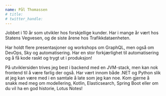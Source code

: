 ```yaml
---
name: Pål Thomassen
# title: 
# twitter_handle: 
---
```

Jobbet i 10 år som utvikler hos forskjellige kunder. Har i mange år vært hos Statens Vegvesen, og de siste årene hos Trafikkdataenheten. 

Har holdt flere presentasjoner og workshops om GraphQL, men også om DevOps, Sky og automatisering. Har en stor forkjærlighet til automatisering og å få kode raskt og trygt ut i produksjon!

På utviklersiden trives jeg best i backend med en JVM-stack, men kan nok frontend til å være farlig der også. Har vært innom både .NET og Python slik at jeg kan være med i en samtale å late som jeg kan noe. Kom gjerne å snakk med meg om modellering, Kotlin, Elasticsearch, Spring Boot eller om du vil ha en god historie, Lotus Notes!
